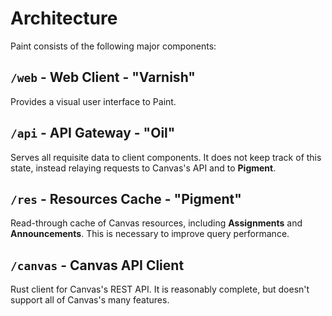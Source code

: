 # Architecture

Paint consists of the following major components:

## `/web` - Web Client - "Varnish"

Provides a visual user interface to Paint.

## `/api` - API Gateway - "Oil"

Serves all requisite data to client components. It does not keep track of this state, instead relaying requests to Canvas's API and to **Pigment**.

## `/res` - Resources Cache - "Pigment"

Read-through cache of Canvas resources, including **Assignments** and **Announcements**. This is necessary to improve query performance.

## `/canvas` - Canvas API Client

Rust client for Canvas's REST API. It is reasonably complete, but doesn't support all of Canvas's many features.
